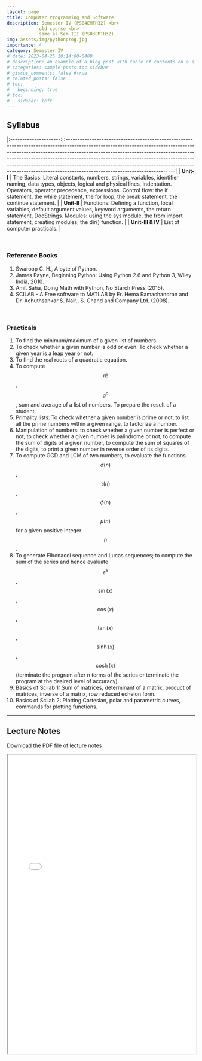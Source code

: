 ```yaml
---
layout: page
title: Computer Programming and Software
description: Semester IV (PS04EMTH32) <br>
            old course <br>
            same as Sem III (PS03EMTH32)
img: assets/img/pythonprog.jpg
importance: 4
category: Semester IV
# date: 2023-04-25 10:14:00-0400
# description: an example of a blog post with table of contents on a sidebar
# categories: sample-posts toc sidebar
# giscus_comments: false #true
# related_posts: false
# toc:
#   beginning: true
# toc:
#   sidebar: left
---
```

## Syllabus
<!-- The below command span will be used if we change first line layout to page instead of post -->
<!-- <span style="font-size:1.3em;"> **Syllabus** </span> --> 

|:---------------------:|:---------------------------------------------------------------------------------------------------------------------------------------------------------------------------------------------------------------------------------------------------------------------------------------------------------------------------------------------------------------------------------------------------------------------------------------------------|
| **Unit-I**          | The Basics: Literal constants, numbers, strings, variables, identifier naming, data types, objects, logical and physical lines, indentation. Operators, operator precedence, expressions. Control flow: the if statement, the while statement, the for loop, the break statement, the continue statement. |
| **Unit-II**         |  Functions: Defining a function, local variables, default argument values, keyword arguments, the return statement, DocStrings. Modules: using the sys module, the from import statement, creating modules, the dir() function.                                                               |
| **Unit-III & IV**        | List of computer practicals.                                                                                                                     |

<br>

### Reference Books

1. Swaroop C. H., A byte of Python.
2. James Payne, Beginning Python: Using Python 2.6 and Python 3, Wiley India, 2010.
3.  Amit Saha, Doing Math with Python, No Starch Press (2015).
4.  SCILAB - A Free software to MATLAB by Er. Hema Ramachandran and Dr. Achuthsankar S. Nair., S. Chand and Company Ltd. (2008).

<br>

### Practicals

1. To find the minimum/maximum of a given list of numbers.
2. To check whether a given number is odd or even. To check whether a given year is a leap year or not.
3. To find the real roots of a quadratic equation.
4. To compute $$n!$$, $$a^n$$, sum and average of a list of numbers. To prepare the result of a student.
5. Primality lists: To check whether a given number is prime or not, to list all the prime numbers within a given range, to factorize a number.
6. Manipulation of numbers: to check whether a given number is perfect or not, to check whether a given number is palindrome or not, to compute the sum of digits of a given number, to compute the sum of squares of the digits, to print a given number in reverse order of its digits.
7. To compute GCD and LCM of two numbers, to evaluate the functions $$\sigma(n)$$, $$\tau(n)$$, $$\phi(n)$$, $$\mu(n)$$ for a given positive integer $$n$$.
8. To generate Fibonacci sequence and Lucas sequences; to compute the sum of the series
and hence evaluate $$e^x$$, $$\sin(x)$$, $$\cos(x)$$, $$\tan(x)$$, $$\sinh(x)$$, $$\cosh(x)$$ (terminate the program after n terms of the series or terminate the program at the desired level of accuracy).
9. Basics of Scilab 1: Sum of matrices, determinant of a matrix, product of matrices, inverse of a matrix, row reduced echelon form.
10. Basics of Scilab 2: Plotting Cartesian, polar and parametric curves, commands for plotting functions.

------------------

## Lecture Notes
<p>Download the PDF file of lecture notes <a href="/assets/pdf/PS03EMTH32.pdf" target="_blank"  class="float-none"><i class="fas fa-file-pdf" style="font-size:24px;color:red"></i></a></p>

<iframe width="100%" height="800" src="/assets/pdf/PS03EMTH32.pdf">

<!-- <object data="https://jaygmehta.com/assets/pdf/PS03EMTH32.pdf" type="application/pdf" width="100%" height="800">
    <embed src="https://jaygmehta.com/assets/pdf/PS03EMTH32.pdf">
        <p>This browser does not support PDFs. Please download the PDF to view it: <a href="https://jaygmehta.com/assets/pdf/PS03EMTH32.pdf">Download PDF</a>.</p>
    </embed>
</object> -->
